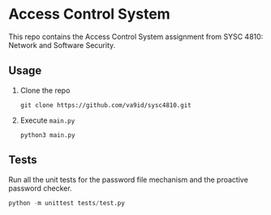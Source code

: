 # Access Control System
This repo contains the Access Control System assignment from SYSC 4810: Network and Software Security. 

## Usage
1. Clone the repo
   ```
   git clone https://github.com/va9id/sysc4810.git
   ```
2. Execute `main.py`
   ```
   python3 main.py
   ```

## Tests
Run all the unit tests for the password file mechanism and the proactive password checker. 
```python
python -m unittest tests/test.py
```